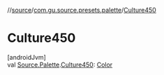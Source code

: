 //[source](../../index.md)/[com.gu.source.presets.palette](index.md)/[Culture450](-culture450.md)

# Culture450

[androidJvm]\
val [Source.Palette](../com.gu.source/-source/-palette/index.md).[Culture450](-culture450.md): [Color](https://developer.android.com/reference/kotlin/androidx/compose/ui/graphics/Color.html)

